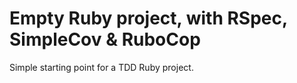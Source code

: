 # Empty Ruby project, with RSpec, SimpleCov & RuboCop

Simple starting point for a TDD Ruby project.

